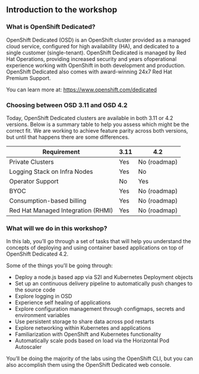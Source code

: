 ## Introduction to the workshop

### What is OpenShift Dedicated?

OpenShift Dedicated (OSD) is an OpenShift cluster provided as a managed cloud service, configured for high availability (HA), and dedicated to a single customer (single-tenant). OpenShift Dedicated is managed by Red Hat Operations, providing increased security and years ofoperational experience working with OpenShift in both development and production. OpenShift Dedicated also comes with award-winning 24x7 Red Hat Premium Support.

You can learn more at: <https://www.openshift.com/dedicated>

### Choosing between OSD 3.11 and OSD 4.2
Today, OpenShift Dedicated clusters are available in both 3.11 or 4.2 versions.  Below is a summary table to help you assess which might be the correct fit. We are working to achieve feature parity across both versions, but until that happens there are some differences.

| Requirement                        | 3.11 | 4.2          |
|------------------------------------|------|--------------|
| Private Clusters                   | Yes  | No (roadmap) |
| Logging Stack on Infra Nodes       | Yes  | No           |
| Operator Support                   | No   | Yes          |
| BYOC                               | Yes  | No (roadmap) |
| Consumption-based billing          | Yes  | No (roadmap) |
| Red Hat Managed Integration (RHMI) | Yes  | No (roadmap) |

### What will we do in this workshop?
In this lab, you’ll go through a set of tasks that will help you understand the concepts of deploying and using container based applications on top of OpenShift Dedicated 4.2.

Some of the things you’ll be going through:

- Deploy a node.js based app via S2I and Kubernetes Deployment objects
- Set up an continuous delivery pipeline to automatically push changes to the source code
- Explore logging in OSD
- Experience self healing of applications
- Explore configuration management through configmaps, secrets and environment variables
- Use persistent storage to share data across pod restarts
- Explore networking within Kubernetes and applications
- Familiarization with OpenShift and Kubernetes functionality
- Automatically scale pods based on load via the Horizontal Pod Autoscaler

You’ll be doing the majority of the labs using the OpenShift CLI, but you can also accomplish them using the OpenShift Dedicated web console.
